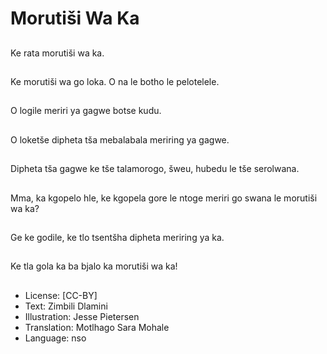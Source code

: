# Morutiši Wa Ka

##
Ke rata morutiši wa ka.

##
Ke morutiši wa go loka. O na le botho le pelotelele.

##
O logile meriri ya gagwe botse kudu.

##
O loketše dipheta tša mebalabala meriring ya gagwe.

##
Dipheta tša gagwe ke tše talamorogo, šweu, hubedu le tše serolwana.

##
Mma, ka kgopelo hle, ke kgopela gore le ntoge meriri go swana le morutiši wa ka?

##
Ge ke godile, ke tlo tsentšha dipheta meriring ya ka.

##
Ke tla gola ka ba bjalo ka morutiši wa ka!

##
* License: [CC-BY]
* Text: Zimbili Dlamini
* Illustration: Jesse Pietersen
* Translation: Motlhago Sara Mohale
* Language: nso
